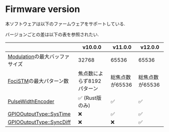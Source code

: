 # Firmware version

本ソフトウェアは以下のファームウェアをサポートしている.

バージョンごとの差は以下の表を参照されたい.

|                                                        | v10.0.0                       | v11.0.0            | v12.0.0          |
|--------------------------------------------------------|-------------------------------|--------------------|------------------|
| [Modulation](./API/modulation.md)の最大バッファサイズ  | 32768                         | 65536              | 65536            |
| [FociSTM](./API/stm/focus.md)の最大パターン数          | 焦点数によらず8192パターン    | 総焦点数が65536    | 総焦点数が65536  |
| [PulseWidthEncoder](./API/pulse_width_encoder.md)      | ✅️ (Rust版のみ)               | ✅️                | ✅️              |
| [GPIOOutputType::SysTime](./API/gpio_out.md)           | ❌️                            | ✅️                | ✅️              |
| [GPIOOutputType::SyncDiff](./API/gpio_out.md)          | ❌️                            | ❌️                | ✅️              |
